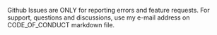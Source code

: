 Github Issues are ONLY for reporting errors and feature requests. For support, questions and discussions, use my e-mail address on CODE_OF_CONDUCT markdown file.